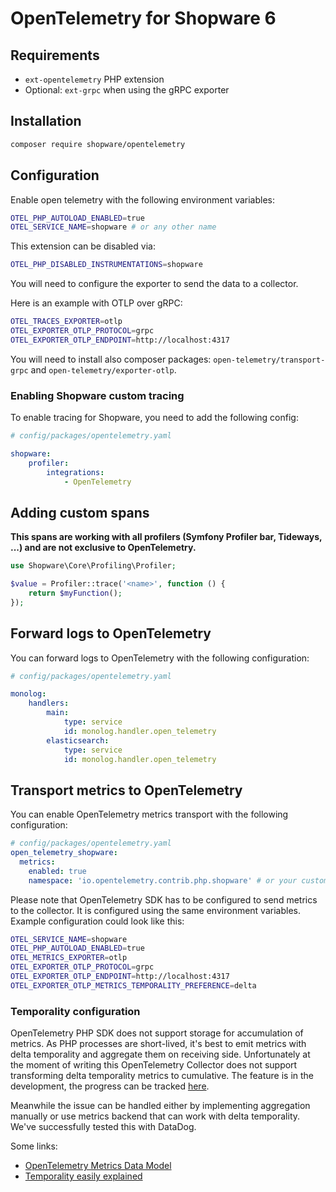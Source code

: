 # OpenTelemetry for Shopware 6

## Requirements

- `ext-opentelemetry` PHP extension
- Optional: `ext-grpc` when using the gRPC exporter

## Installation

```bash
composer require shopware/opentelemetry
```

## Configuration

Enable open telemetry with the following environment variables:

```bash
OTEL_PHP_AUTOLOAD_ENABLED=true
OTEL_SERVICE_NAME=shopware # or any other name
```

This extension can be disabled via:
```bash
OTEL_PHP_DISABLED_INSTRUMENTATIONS=shopware
```

You will need to configure the exporter to send the data to a collector. 

Here is an example with OTLP over gRPC:

```bash
OTEL_TRACES_EXPORTER=otlp
OTEL_EXPORTER_OTLP_PROTOCOL=grpc
OTEL_EXPORTER_OTLP_ENDPOINT=http://localhost:4317
```

You will need to install also composer packages: `open-telemetry/transport-grpc` and `open-telemetry/exporter-otlp`.

### Enabling Shopware custom tracing

To enable tracing for Shopware, you need to add the following config:

```yaml
# config/packages/opentelemetry.yaml

shopware:
    profiler:
        integrations:
            - OpenTelemetry
```

## Adding custom spans

**This spans are working with all profilers (Symfony Profiler bar, Tideways, ...) and are not exclusive to OpenTelemetry.**

```php
use Shopware\Core\Profiling\Profiler;

$value = Profiler::trace('<name>', function () {
    return $myFunction();
});
```

## Forward logs to OpenTelemetry

You can forward logs to OpenTelemetry with the following configuration:

```yaml
# config/packages/opentelemetry.yaml

monolog:
    handlers:
        main:
            type: service
            id: monolog.handler.open_telemetry
        elasticsearch:
            type: service
            id: monolog.handler.open_telemetry
```

## Transport metrics to OpenTelemetry

You can enable OpenTelemetry metrics transport with the following configuration:

```yaml
# config/packages/opentelemetry.yaml
open_telemetry_shopware:
  metrics:
    enabled: true
    namespace: 'io.opentelemetry.contrib.php.shopware' # or your custom namespace
```

Please note that OpenTelemetry SDK has to be configured to send metrics to the collector.
It is configured using the same environment variables. Example configuration could look like this:

```bash
OTEL_SERVICE_NAME=shopware
OTEL_PHP_AUTOLOAD_ENABLED=true
OTEL_METRICS_EXPORTER=otlp
OTEL_EXPORTER_OTLP_PROTOCOL=grpc
OTEL_EXPORTER_OTLP_ENDPOINT=http://localhost:4317
OTEL_EXPORTER_OTLP_METRICS_TEMPORALITY_PREFERENCE=delta
```

### Temporality configuration
OpenTelemetry PHP SDK does not support storage for accumulation of metrics. As PHP processes are short-lived, 
it's best to emit metrics with delta temporality and aggregate them on receiving side. Unfortunately at the moment of writing this
OpenTelemetry Collector does not support transforming delta temporality metrics to cumulative. The feature is in the
development, the progress can be tracked [here](https://github.com/open-telemetry/opentelemetry-collector-contrib/issues/30705).

Meanwhile the issue can be handled either by implementing aggregation manually or use metrics backend that
can work with delta temporality. We've successfully tested this with DataDog.

Some links:
- [OpenTelemetry Metrics Data Model](https://opentelemetry.io/docs/specs/otel/metrics/data-model/#metric-points)
- [Temporality easily explained](https://grafana.com/blog/2023/09/26/opentelemetry-metrics-a-guide-to-delta-vs.-cumulative-temporality-trade-offs/)
